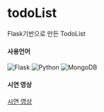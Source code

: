 # todoList
Flask기반으로 만든 TodoList

#### 사용언어
<img alt="Flask" src="https://img.shields.io/badge/flask-%23000.svg?style=flat-square&logo=flask&logoColor=white"/>
<img alt="Python" src="https://img.shields.io/badge/python-%2314354C.svg?style=flat-square&logo=python&logoColor=white"/>
<img alt="MongoDB" src ="https://img.shields.io/badge/MongoDB-%234ea94b.svg?style=flat-square&logo=mongodb&logoColor=white"/>

#### 시연 영상
<a href="https://youtu.be/Ch6K257zzjM">시연 영상</a>



